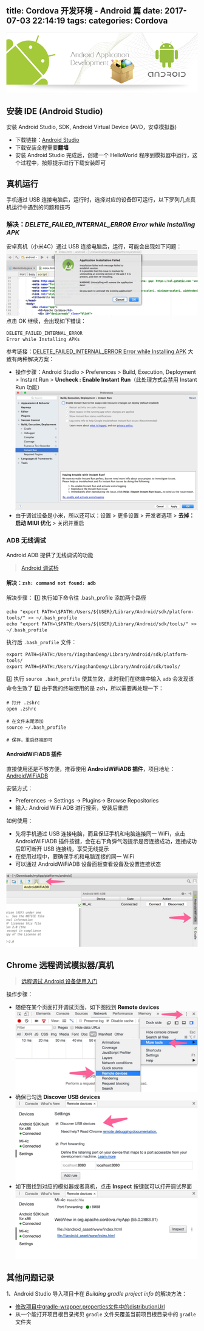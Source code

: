 title: Cordova 开发环境 - Android 篇
date: 2017-07-03 22:14:19
tags:
categories: Cordova
---

![](https://raw.githubusercontent.com/yingshandeng/image-host/master/data/android-banner.jpg)
<!-- more -->

## 安装 IDE (Android Studio)

安装 Android Studio, SDK, Android Virtual Device (AVD，安卓模拟器)
- 下载链接：[Android Studio](https://developer.android.com/studio/index.html?hl=zh-cn)
- 下载安装全程需要**翻墙**
- 安装 Android Studio 完成后，创建一个 HelloWorld 程序到模拟器中运行，这个过程中，按照提示进行下载安装即可

## 真机运行
手机通过 USB 连接电脑后，运行时，选择对应的设备即可运行，以下罗列几点真机运行中遇到的问题和技巧

### 解决：*DELETE_FAILED_INTERNAL_ERROR Error while Installing APK*
安卓真机（小米4C）通过 USB 连接电脑后，运行，可能会出现如下问题：
![](https://raw.githubusercontent.com/yingshandeng/image-host/master/data/3B19ED97-CE3F-45A9-8518-C08D779F7FA3.png)
点击 OK 继续，会出现如下错误：
```
DELETE_FAILED_INTERNAL_ERROR
Error while Installing APKs
```
参考链接：[DELETE_FAILED_INTERNAL_ERROR Error while Installing APK](https://stackoverflow.com/questions/38892270/delete-failed-internal-error-error-while-installing-apk) 大致有两种解决方案：
- 操作步骤：Android Studio > Preferences >  Build, Execution, Deployment > Instant Run > **Uncheck : Enable Instant Run**（此处理方式会禁用 Instant Run 功能）
![](https://raw.githubusercontent.com/yingshandeng/image-host/master/data/03E0830C-F5BB-4EC5-AC41-50A604A3E532.png)
- 由于调试设备是小米，所以还可以：设置 > 更多设置 > 开发者选项 > **去掉：启动 MIUI 优化** > 关闭并重启

### ADB 无线调试
Android ADB 提供了无线调试的功能
> [Android 调试桥](https://developer.android.com/studio/command-line/adb.html?hl=zh-cn#Enabling)

#### 解决：`zsh: command not found: adb`
解决步骤：
1️⃣ 执行如下命令往 .bash_profile 添加两个路径
```
echo "export PATH=\$PATH:/Users/${USER}/Library/Android/sdk/platform-tools/" >> ~/.bash_profile
echo "export PATH=\$PATH:/Users/${USER}/Library/Android/sdk/tools/" >> ~/.bash_profile
```
执行后 `.bash_profile` 文件：
```
export PATH=$PATH:/Users/YingshanDeng/Library/Android/sdk/platform-tools/
export PATH=$PATH:/Users/YingshanDeng/Library/Android/sdk/tools/
```
2️⃣ 执行 `source .bash_profile` 使其生效，此时我们在终端中输入 `adb` 会发现该命令生效了
3️⃣ 由于我的终端使用的是 zsh，所以需要再处理一下：
```
# 打开 .zshrc
open .zshrc

# 在文件末尾添加
source ~/.bash_profile

# 保存，重启终端即可
```

#### AndroidWiFiADB 插件
直接使用还是不够方便，推荐使用 **AndroidWiFiADB 插件**，项目地址：[AndroidWiFiADB](https://github.com/pedrovgs/AndroidWiFiADB)

安装方式：
- Preferences -> Settings -> Plugins-> Browse Repositories
- 输入: Android WiFi ADB 进行搜索，安装后重启

如何使用：
- 先将手机通过 USB 连接电脑，而且保证手机和电脑连接同一 WiFi，点击 AndroidWiFiADB 插件按键，会在右下角弹气泡提示是否连接成功，连接成功后即可断开 USB 连接线，享受无线提示
- 在使用过程中，要确保手机和电脑连接的同一 WiFi
- 可以通过 AndroidWiFiADB 设备面板查看设备及设置连接状态

![](https://raw.githubusercontent.com/yingshandeng/image-host/master/data/36CDAE13-BEBC-42D2-9226-A53DF0CEE4B1.png)

## Chrome 远程调试模拟器/真机
> [远程调试 Android 设备使用入门](https://developers.google.com/web/tools/chrome-devtools/remote-debugging/?hl=zh-cn)

操作步骤：
- 随便在某个页面打开调试页面，如下图找到 **Remote devices**
![](https://raw.githubusercontent.com/yingshandeng/image-host/master/data/8FA1EB72-12AE-4984-AA64-2C7022B1F00E.png)
- 确保已勾选 **Discover USB devices**
![](https://raw.githubusercontent.com/yingshandeng/image-host/master/data/B378E60C-01E5-43AE-8EA1-02999501F241.png)
- 如下图找到对应的模拟器或者真机，点击 **Inspect** 按键就可以打开调试界面
![](https://raw.githubusercontent.com/yingshandeng/image-host/master/data/917006D3-5881-4A6F-814F-0B3BB54383D7.png)

## 其他问题记录
1、Android Studio 导入项目卡在 *Building gradle project info* 的解决方法：
- [修改项目中gradle-wrapper.properties文件中的distributionUrl](http://www.jianshu.com/p/1311562bbfd4)
- 从一个能打开项目根目录拷贝 `gradle` 文件夹覆盖当前项目根目录中的 `gradle` 文件夹
